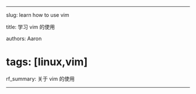 ---

slug: learn how to use vim

title: 学习 vim 的使用

authors: Aaron

# tags: [linux,vim]

rf_summary: 关于 vim 的使用

---